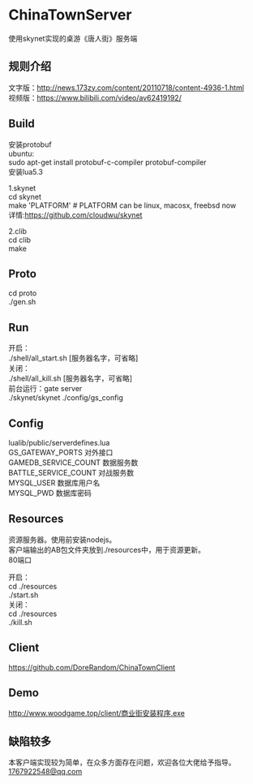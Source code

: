 # ChinaTownServer
使用skynet实现的桌游《唐人街》服务端

## 规则介绍
文字版：http://news.173zy.com/content/20110718/content-4936-1.html<br>
视频版：https://www.bilibili.com/video/av62419192/<br>

## Build
安装protobuf<br>
ubuntu:<br>
sudo apt-get install protobuf-c-compiler protobuf-compiler<br>
安装lua5.3<br>

1.skynet<br>
cd skynet<br>
make 'PLATFORM'  # PLATFORM can be linux, macosx, freebsd now<br>
详情:https://github.com/cloudwu/skynet

2.clib<br>
cd clib<br>
make<br>

## Proto
cd proto<br>
./gen.sh<br>

## Run
开启：<br>
./shell/all_start.sh [服务器名字，可省略]<br>
关闭：<br> 
./shell/all_kill.sh [服务器名字，可省略]<br>
前台运行：gate server<br>
./skynet/skynet ./config/gs_config 

## Config
lualib/public/serverdefines.lua<br>
GS_GATEWAY_PORTS 对外接口<br>
GAMEDB_SERVICE_COUNT 数据服务数<br>
BATTLE_SERVICE_COUNT 对战服务数<br>
MYSQL_USER 数据库用户名<br>
MYSQL_PWD 数据库密码<br>

## Resources
资源服务器。使用前安装nodejs。<br>
客户端输出的AB包文件夹放到./resources中，用于资源更新。<br>
80端口<br>

开启：<br>
cd ./resources<br>
./start.sh<br>
关闭：<br>
cd ./resources<br>
./kill.sh<br>

## Client
https://github.com/DoreRandom/ChinaTownClient

## Demo
http://www.woodgame.top/client/商业街安装程序.exe

## 缺陷较多
本客户端实现较为简单，在众多方面存在问题，欢迎各位大佬给予指导。1767922548@qq.com